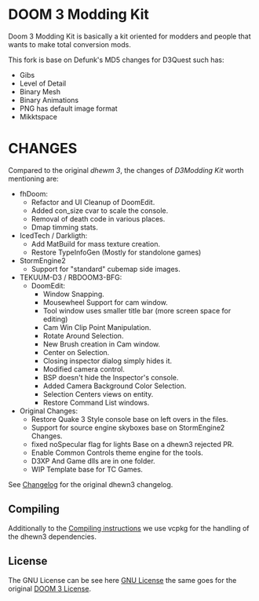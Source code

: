 # DOOM 3 Modding Kit

Doom 3 Modding Kit is basically a kit oriented for modders and people that wants to make total conversion mods.

This fork is base on Defunk's MD5 changes for D3Quest such has:

- Gibs
- Level of Detail
- Binary Mesh
- Binary Animations
- PNG has default image format
- Mikktspace

# CHANGES

Compared to the original _dhewm 3_, the changes of _D3Modding Kit_ worth mentioning are:

- fhDoom:
  - Refactor and UI Cleanup of DoomEdit.
  - Added con_size cvar to scale the console.
  - Removal of death code in various places.
  - Dmap timming stats.
- IcedTech / Darkligth:
  - Add MatBuild for mass texture creation.
  - Restore TypeInfoGen (Mostly for standolone games)
- StormEngine2
  - Support for "standard" cubemap side images.
- TEKUUM-D3 / RBDOOM3-BFG:
  - DoomEdit:
    - Window Snapping.
    - Mousewheel Support for cam window.
    - Tool window uses smaller title bar (more screen space for editing)
    - Cam Win Clip Point Manipulation.
    - Rotate Around Selection.
    - New Brush creation in Cam window.
    - Center on Selection.
    - Closing inspector dialog simply hides it.
    - Modified camera control.
    - BSP doesn't hide the Inspector's console.
    - Added Camera Background Color Selection.
    - Selection Centers views on entity.
    - Restore Command List windows.
- Original Changes:
  - Restore Quake 3 Style console base on left overs in the files.
  - Support for source engine skyboxes base on StormEngine2 Changes.
  - fixed noSpecular flag for lights Base on a dhewn3 rejected PR.
  - Enable Common Controls theme engine for the tools.
  - D3XP And Game dlls are in one folder.
  - WIP Template base for TC Games.

See [Changelog](./CHANGELOG.md) for the original dhewn3 changelog.

## Compiling

Additionally to the [Compiling instructions](./COMPILING.md) we use vcpkg for the handling of the dhewn3 dependencies.

## License

The GNU License can be see here [GNU License](./LICENSE.md) the same goes for the original [DOOM 3 License](./LICENSE_DOOM3.md).